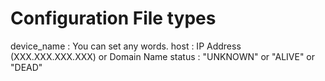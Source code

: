 # Configuration File types

device_name : You can set any words.
host : IP Address (XXX.XXX.XXX.XXX) or Domain Name
status : "UNKNOWN" or "ALIVE" or "DEAD"

